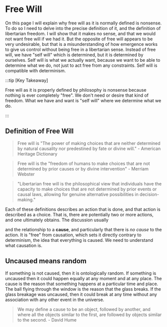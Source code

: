 # Free Will

On this page I will explain why free will as it is normally defined is nonsense.  To do so I need to delve into the precise definition of it, and the definition of libertarian freedom.  I will show that it makes no sense, and that we would not want free will if we had it.  But the opposite of free will appears to be very undesirable, but that is a misunderstanding of how emergence works to give us control without being free in a libertarian sense.  Instead of free will, we have "self will" which is determined, but it is determined by ourselves.  Self will is what we actually want, because we want to be able to determine what we do, not just to act free from any constraints.  Self will is compatible with determinism.

:::tip [Key Takeaway]

Free will as it is properly defined by philosophy is nonsense because nothing is ever completely "free".  We don't need or desire that kind of freedom.  What we have and want is "self will" where we determine what we do.

:::

## Definition of Free Will

> Free will is "The power of making choices that are neither determined by natural causality nor predestined by fate or divine will."  - American Heritage Dictionary

> Free will is the "freedom of humans to make choices that are not determined by prior causes or by divine intervention" - Merriam Webster

> "Libertarian free will is the philosophical view that individuals have the capacity to make choices that are not determined by prior events or causal laws, allowing for genuine alternative possibilities in decision-making."

Each of these definitions describes an action that is done, and that action is described as a choice.  That is, there are potentially two or more actions, and one ultimately obtains.  The discussion usually 

 and the relationship to a **cause**, and particularly that there is _no cause_ to the action.  It is "free" from causation, which sets it directly contrary to determinism, the idea that everything is caused.  We need to understand what causation is.



## Uncaused means random

If something is not caused, then it is ontologically random.  If something is uncaused then it could happen equally at any moment and at any place.  The cause is the reason that something happens at a particular time and place.  The ball flying through the window is the reason that the glass breaks.  If the glass breakage was uncaused, then it could break at any time without any association with any other event in the universe.

> We may define a cause to be an object, followed by another, and where all the objects similar to the first, are followed by objects similar to the second. - David Hume

